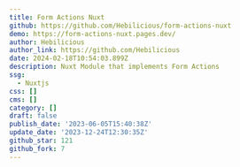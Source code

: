 ```yaml
---
title: Form Actions Nuxt
github: https://github.com/Hebilicious/form-actions-nuxt
demo: https://form-actions-nuxt.pages.dev/
author: Hebilicious
author_link: https://github.com/Hebilicious
date: 2024-02-18T10:54:03.899Z
description: Nuxt Module that implements Form Actions
ssg:
  - Nuxtjs
css: []
cms: []
category: []
draft: false
publish_date: '2023-06-05T15:40:38Z'
update_date: '2023-12-24T12:30:35Z'
github_star: 121
github_fork: 7
---
```

